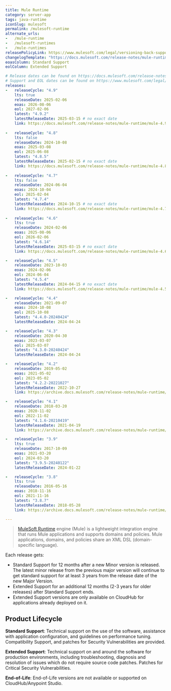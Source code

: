 ```yaml
---
title: Mule Runtime
category: server-app
tags: java-runtime
iconSlug: mulesoft
permalink: /mulesoft-runtime
alternate_urls:
-   /mule-runtime
-   /mulesoft-runtimes
-   /mule-runtimes
releasePolicyLink: https://www.mulesoft.com/legal/versioning-back-support-policy#mule-runtimes
changelogTemplate: "https://docs.mulesoft.com/release-notes/mule-runtime/mule-{{'__LATEST__'|split:'-'|first}}-release-notes"
eoasColumn: Standard Support
eolColumn: Extended Support

# Release dates can be found on https://docs.mulesoft.com/release-notes/mule-runtime/mule-esb.
# Support and EOL dates can be found on https://www.mulesoft.com/legal/versioning-back-support-policy#mule-runtimes.
releases:
-   releaseCycle: "4.9"
    lts: true
    releaseDate: 2025-02-06
    eoas: 2026-08-06
    eol: 2027-02-06
    latest: "4.9.2"
    latestReleaseDate: 2025-03-15 # no exact date
    link: https://docs.mulesoft.com/release-notes/mule-runtime/mule-4.9.0-release-notes
    
-   releaseCycle: "4.8"
    lts: false
    releaseDate: 2024-10-08
    eoas: 2025-03-08
    eol: 2025-06-08
    latest: "4.8.5"
    latestReleaseDate: 2025-02-15 # no exact date
    link: https://docs.mulesoft.com/release-notes/mule-runtime/mule-4.8.0-release-notes
    
-   releaseCycle: "4.7"
    lts: false
    releaseDate: 2024-06-04
    eoas: 2024-10-04
    eol: 2025-02-04
    latest: "4.7.4"
    latestReleaseDate: 2024-10-15 # no exact date
    link: https://docs.mulesoft.com/release-notes/mule-runtime/mule-4.7.0-release-notes
    
-   releaseCycle: "4.6"
    lts: true
    releaseDate: 2024-02-06
    eoas: 2025-08-06
    eol: 2026-02-06
    latest: "4.6.14"
    latestReleaseDate: 2025-03-15 # no exact date
    link: https://docs.mulesoft.com/release-notes/mule-runtime/mule-4.6.0-release-notes

-   releaseCycle: "4.5"
    releaseDate: 2023-10-03
    eoas: 2024-02-06
    eol: 2024-06-04
    latest: "4.5.4"
    latestReleaseDate: 2024-04-15 # no exact date
    link: https://docs.mulesoft.com/release-notes/mule-runtime/mule-4.5.0-release-notes

-   releaseCycle: "4.4"
    releaseDate: 2021-09-07
    eoas: 2024-10-08
    eol: 2025-10-08
    latest: "4.4.0-20240424"
    latestReleaseDate: 2024-04-24

-   releaseCycle: "4.3"
    releaseDate: 2020-04-30
    eoas: 2023-03-07
    eol: 2025-03-07
    latest: "4.3.0-20240424"
    latestReleaseDate: 2024-04-24

-   releaseCycle: "4.2"
    releaseDate: 2019-05-02
    eoas: 2021-05-02
    eol: 2023-05-02
    latest: "4.2.2-20221027"
    latestReleaseDate: 2022-10-27
    link: https://archive.docs.mulesoft.com/release-notes/mule-runtime/mule-4.2.2-release-notes

-   releaseCycle: "4.1"
    releaseDate: 2018-03-20
    eoas: 2020-11-02
    eol: 2022-11-02
    latest: "4.1.6-20210419"
    latestReleaseDate: 2021-04-19
    link: https://archive.docs.mulesoft.com/release-notes/mule-runtime/mule-4.1.6-release-notes

-   releaseCycle: "3.9"
    lts: true
    releaseDate: 2017-10-09
    eoas: 2021-03-20
    eol: 2024-03-20
    latest: "3.9.5-20240122"
    latestReleaseDate: 2024-01-22

-   releaseCycle: "3.8"
    lts: true
    releaseDate: 2016-05-16
    eoas: 2018-11-16
    eol: 2021-11-16
    latest: "3.8.7"
    latestReleaseDate: 2018-05-28
    link: https://archive.docs.mulesoft.com/release-notes/mule-runtime/mule-3.8.7-release-notes

---
```


> [MuleSoft Runtime](https://docs.mulesoft.com/mule-runtime/latest/) engine (Mule) is a lightweight
> integration engine that runs Mule applications and supports domains and policies. Mule
> applications, domains, and policies share an XML DSL (domain-specific language).

Each release gets:

- Standard Support for 12 months after a new Minor version is released. The latest minor release
  from the previous major version will continue to get standard support for at least 3 years from
  the release date of the new Major Version.
- Extended Support for an additional 12 months (2-3 years for older releases) after Standard
  Support ends.
- Extended Support versions are only available on CloudHub for applications already deployed on it.

## Product Lifecycle

**Standard Support**: Technical support on the use of the software, assistance with application
configuration, and guidelines on performance tuning. Compatibility Support, and patches for
Security Vulnerabilities are provided.

**Extended Support**: Technical support on and around the software for production environments,
including troubleshooting, diagnosis and resolution of issues which do not require source code
patches. Patches for Critical Security Vulnerabilities.

**End-of-Life**: End-of-Life versions are not available or supported on CloudHub/Anypoint Studio.
